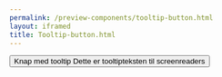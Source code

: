 ```yaml
--- 
permalink: /preview-components/tooltip-button.html
layout: iframed 
title: Tooltip-button.html
---
```

<div class="container py-8">
    <button class="button button-primary js-tooltip"
        title="Dette er et tooltip">
        Knap med tooltip
        <span class="sr-only">Dette er tooltipteksten til
            screenreaders</span>
    </button>
</div>